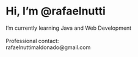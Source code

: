 <h1>Hi, I’m @rafaelnutti</h1> 
<p1>I’m currently learning Java and Web Development <br><br>
Professional contact: <br> rafaelnuttimaldonado@gmail.com</p1>

<!---
rafaelnutti/rafaelnutti is a ✨ special ✨ repository because its `README.md` (this file) appears on your GitHub profile.
You can click the Preview link to take a look at your changes.
--->
